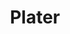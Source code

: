 ---
title: "Plater"
layout: category
permalink: /categories/plater/
author_profile: true
taxonomy: plater
sidebar:
  nav: "categories"
---
